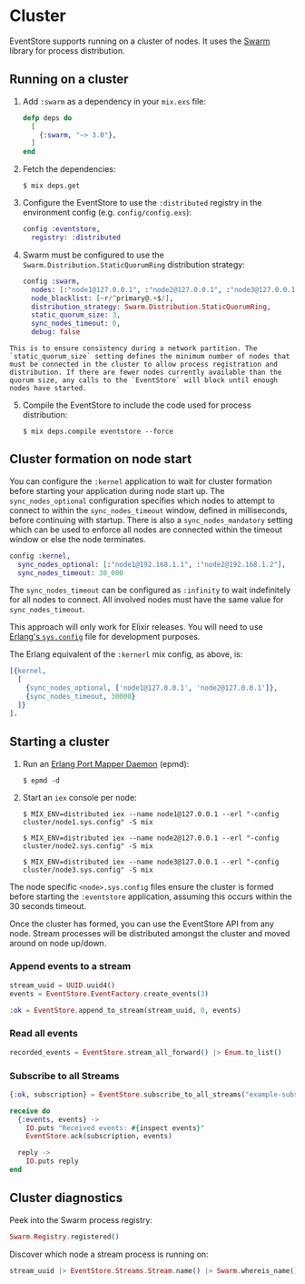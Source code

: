 # Cluster

EventStore supports running on a cluster of nodes. It uses the [Swarm](https://hex.pm/packages/swarm) library for process distribution.

## Running on a cluster

  1. Add `:swarm` as a dependency in your `mix.exs` file:

      ```elixir
      defp deps do
        [
          {:swarm, "~> 3.0"},
        ]
      end
      ```

  2. Fetch the dependencies:

      ```console
      $ mix deps.get
      ```

  3. Configure the EventStore to use the `:distributed` registry in the environment config (e.g. `config/config.exs`):

      ```elixir
      config :eventstore,
        registry: :distributed
      ```

  4. Swarm must be configured to use the `Swarm.Distribution.StaticQuorumRing` distribution strategy:

      ```elixir
      config :swarm,
        nodes: [:"node1@127.0.0.1", :"node2@127.0.0.1", :"node3@127.0.0.1"],
        node_blacklist: [~r/^primary@.+$/],
        distribution_strategy: Swarm.Distribution.StaticQuorumRing,
        static_quorum_size: 3,
        sync_nodes_timeout: 0,
        debug: false
      ```

    This is to ensure consistency during a network partition. The `static_quorum_size` setting defines the minimum number of nodes that must be connected in the cluster to allow process registration and distribution. If there are fewer nodes currently available than the quorum size, any calls to the `EventStore` will block until enough nodes have started.

  5. Compile the EventStore to include the code used for process distribution:

      ```console
      $ mix deps.compile eventstore --force
      ```

## Cluster formation on node start

You can configure the `:kernel` application to wait for cluster formation before starting your application during node start up. The `sync_nodes_optional` configuration specifies which nodes to attempt to connect to within the `sync_nodes_timeout` window, defined in milliseconds, before continuing with startup. There is also a `sync_nodes_mandatory` setting which can be used to enforce all nodes are connected within the timeout window or else the node terminates.

```elixir
config :kernel,
  sync_nodes_optional: [:"node1@192.168.1.1", :"node2@192.168.1.2"],
  sync_nodes_timeout: 30_000
```

The `sync_nodes_timeout` can be configured as `:infinity` to wait indefinitely for all nodes to
connect. All involved nodes must have the same value for `sync_nodes_timeout`.

This approach will only work for Elixir releases. You will need to use [Erlang's `sys.config`](http://erlang.org/doc/man/config.html) file for development purposes.

The Erlang equivalent of the `:kernerl` mix config, as above, is:

```erlang
[{kernel,
  [
    {sync_nodes_optional, ['node1@127.0.0.1', 'node2@127.0.0.1']},
    {sync_nodes_timeout, 30000}
  ]}
].
```

## Starting a cluster

  1. Run an [Erlang Port Mapper Daemon](http://erlang.org/doc/man/epmd.html) (epmd):

      ```console
      $ epmd -d
      ```

  2. Start an `iex` console per node:

      ```console
      $ MIX_ENV=distributed iex --name node1@127.0.0.1 --erl "-config cluster/node1.sys.config" -S mix
      ```

      ```console
      $ MIX_ENV=distributed iex --name node2@127.0.0.1 --erl "-config cluster/node2.sys.config" -S mix
      ```

      ```console
      $ MIX_ENV=distributed iex --name node3@127.0.0.1 --erl "-config cluster/node3.sys.config" -S mix
      ```

The node specific `<node>.sys.config` files ensure the cluster is formed before starting the `:eventstore` application, assuming this occurs within the 30 seconds timeout.

Once the cluster has formed, you can use the EventStore API from any node. Stream processes will be distributed amongst the cluster and moved around on node up/down.

### Append events to a stream

```elixir
stream_uuid = UUID.uuid4()
events = EventStore.EventFactory.create_events(3)

:ok = EventStore.append_to_stream(stream_uuid, 0, events)
```

### Read all events

```elixir
recorded_events = EventStore.stream_all_forward() |> Enum.to_list()
```

### Subscribe to all Streams

```elixir
{:ok, subscription} = EventStore.subscribe_to_all_streams("example-subscription", self(), start_from: :origin)

receive do
  {:events, events} ->
    IO.puts "Received events: #{inspect events}"
    EventStore.ack(subscription, events)

  reply ->
    IO.puts reply
end
```

## Cluster diagnostics

Peek into the Swarm process registry:

```elixir
Swarm.Registry.registered()
```

Discover which node a stream process is running on:

```elixir
stream_uuid |> EventStore.Streams.Stream.name() |> Swarm.whereis_name() |> node()
```
